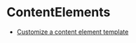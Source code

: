 # ContentElements

* [Customize a content element template](/20BuildingWebsites/10ContentManagement/20CreateCustomContentElements/CustomizeAContentElementTemplate.md)
